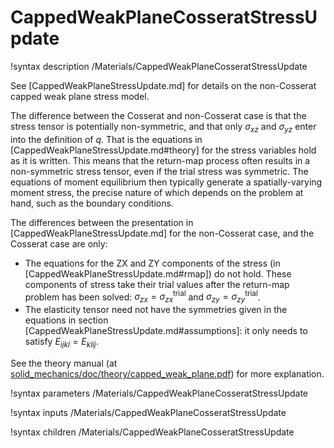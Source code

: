 # CappedWeakPlaneCosseratStressUpdate

!syntax description /Materials/CappedWeakPlaneCosseratStressUpdate

See [CappedWeakPlaneStressUpdate.md] for details on the non-Cosserat
capped weak plane stress model.

The difference between the Cosserat and non-Cosserat case is that the
stress tensor is potentially non-symmetric, and that only
$\sigma_{xz}$ and $\sigma_{yz}$ enter into the definition of $q$.
That is the equations in [CappedWeakPlaneStressUpdate.md#theory] for the stress variables hold as it is written.  This means
that the return-map process often results in a non-symmetric stress
tensor, even if the trial stress was symmetric.  The equations of
moment equilibrium then typically generate a spatially-varying moment
stress, the precise nature of which depends on the problem at hand,
such as the boundary conditions.

The differences between the presentation in [CappedWeakPlaneStressUpdate.md] for the non-Cosserat
case, and the Cosserat case are only:

- The equations for the ZX and ZY components of the stress (in [CappedWeakPlaneStressUpdate.md#rmap]) do not hold.  These components of stress take their trial values after the
  return-map problem has been solved: $\sigma_{zx} =
  \sigma_{zx}^{\mathrm{trial}}$ and $\sigma_{zy} =
  \sigma_{zy}^{\mathrm{trial}}$.
- The elasticity tensor need not have the symmetries given in
  the equations in section [CappedWeakPlaneStressUpdate.md#assumptions]: it only needs to satisfy
  $E_{ijkl}=E_{klij}$.


See the theory manual  (at [solid_mechanics/doc/theory/capped_weak_plane.pdf](https://github.com/idaholab/moose/modules/solid_mechanics/doc/theory/capped_weak_plane.pdf))
for more explanation.

!syntax parameters /Materials/CappedWeakPlaneCosseratStressUpdate

!syntax inputs /Materials/CappedWeakPlaneCosseratStressUpdate

!syntax children /Materials/CappedWeakPlaneCosseratStressUpdate
